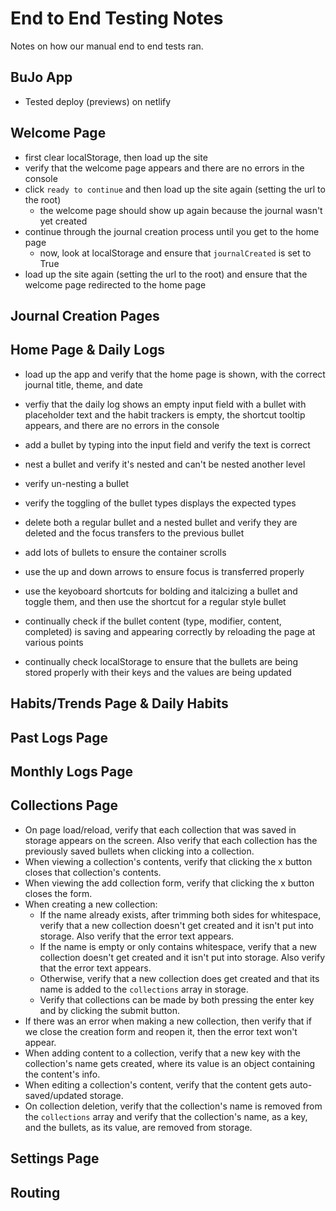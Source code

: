 # End to End Testing Notes

Notes on how our manual end to end tests ran.


## BuJo App

- Tested deploy (previews) on netlify 


## Welcome Page

- first clear localStorage, then load up the site
- verify that the welcome page appears and there are no errors in the console
- click `ready to continue` and then load up the site again (setting the url to the root)
  - the welcome page should show up again because the journal wasn't yet created
- continue through the journal creation process until you get to the home page
  - now, look at localStorage and ensure that `journalCreated` is set to True
- load up the site again (setting the url to the root) and ensure that the welcome page redirected to the home page


## Journal Creation Pages




## Home Page & Daily Logs

- load up the app and verify that the home page is shown, with the correct journal title, theme, and date
- verfiy that the daily log shows an empty input field with a bullet with placeholder text and the habit trackers is empty, the shortcut tooltip appears, and there are no errors in the console

- add a bullet by typing into the input field and verify the text is correct
- nest a bullet and verify it's nested and can't be nested another level
- verify un-nesting a bullet
- verify the toggling of the bullet types displays the expected types
- delete both a regular bullet and a nested bullet and verify they are deleted and the focus transfers to the previous bullet
- add lots of bullets to ensure the container scrolls
- use the up and down arrows to ensure focus is transferred properly
- use the keyoboard shortcuts for bolding and italcizing a bullet and toggle them, and then use the shortcut for a regular style bullet
- continually check if the bullet content (type, modifier, content, completed) is saving and appearing correctly by reloading the page at various points
- continually check localStorage to ensure that the bullets are being stored properly with their keys and the values are being updated


## Habits/Trends Page & Daily Habits



## Past Logs Page



## Monthly Logs Page



## Collections Page
- On page load/reload, verify that each collection that was saved in storage appears on the screen. Also verify that each collection has the previously saved bullets when clicking into a collection.  
- When viewing a collection's contents, verify that clicking the x button closes that collection's contents.
- When viewing the add collection form, verify that clicking the x button closes the form.  
- When creating a new collection:  
    - If the name already exists, after trimming both sides for whitespace, verify that a new collection doesn't get created and it isn't put into storage. Also verify that the error text appears.  
    - If the name is empty or only contains whitespace, verify that a new collection doesn't get created and it isn't put into storage. Also verify that the error text appears.  
    - Otherwise, verify that a new collection does get created and that its name is added to the `collections` array in storage.  
    - Verify that collections can be made by both pressing the enter key and by clicking the submit button.  
- If there was an error when making a new collection, then verify that if we close the creation form and reopen it, then the error text won't appear.
- When adding content to a collection, verify that a new key with the collection's name gets created, where its value is an object containing the content's info.  
- When editing a collection's content, verify that the content gets auto-saved/updated storage.  
- On collection deletion, verify that the collection's name is removed from the `collections` array and verify that the collection's name, as a key, and the bullets, as its value, are removed from storage.  

## Settings Page




## Routing


